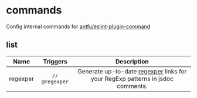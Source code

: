 # commands

Config internal commands for [antfu/eslint-plugin-command](https://github.com/antfu/eslint-plugin-command)

## list

|   Name   |    Triggers    |                                               Description                                               |
| :------: | :------------: | :-----------------------------------------------------------------------------------------------------: |
| regexper | `// @regexper` | Generate up-to-date [regexper](https://regexper.com/) links for your RegExp patterns in jsdoc comments. |
